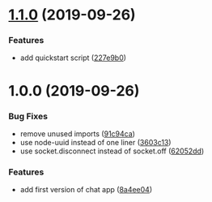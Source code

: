 # [1.1.0](https://github.com/eliasnorrby/kafka-chat-app/compare/v1.0.0...v1.1.0) (2019-09-26)


### Features

* add quickstart script ([227e9b0](https://github.com/eliasnorrby/kafka-chat-app/commit/227e9b0))

# 1.0.0 (2019-09-26)


### Bug Fixes

* remove unused imports ([91c94ca](https://github.com/eliasnorrby/kafka-chat-app/commit/91c94ca))
* use node-uuid instead of one liner ([3603c13](https://github.com/eliasnorrby/kafka-chat-app/commit/3603c13))
* use socket.disconnect instead of socket.off ([62052dd](https://github.com/eliasnorrby/kafka-chat-app/commit/62052dd))


### Features

* add first version of chat app ([8a4ee04](https://github.com/eliasnorrby/kafka-chat-app/commit/8a4ee04))
